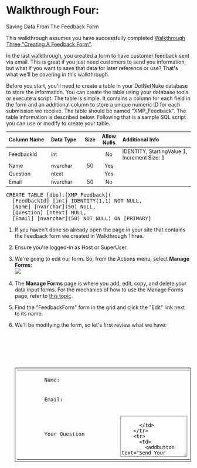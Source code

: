 # Walkthrough Four:  
Saving Data From The Feedback Form

This walkthrough assumes you have successfully completed [Walkthrough Three "Creating A Feedback Form"](Walkthrough3.html).

In the last walkthrough, you created a form to have customer feedback sent via email. This is great if you just need customers to send you information, but what if you want to save that data for later reference or use? That's what we'll be covering in this walkthrough.

Before you start, you'll need to create a table in your DotNetNuke database to store the information. You can create the table using your database tools or execute a script. The table is simple. It contains a column for each field in the form and an additional column to store a unique numeric ID for each submission we receive. The table should be named "XMP_Feedback". The table information is described below. Following that is a sample SQL script you can use or modify to create your table.

<table style=""><colgroup><col style="width: 152px;"> <col style="width: 122px;"> <col> <col style="width: 71px;"> <col style="width: 331px;"></colgroup>

<thead>

<tr>

<th style="text-align: left;">Column Name</th>

<th style="text-align: left;">Data Type</th>

<th style="text-align: center;">Size</th>

<th style="text-align: center;">Allow Nulls</th>

<th style="text-align: left;">Additional Info</th>

</tr>

</thead>

<tbody>

<tr>

<td>FeedbackId</td>

<td>int</td>

<td style="text-align: center;"> </td>

<td style="text-align: center;">No</td>

<td>IDENTITY, StartingValue 1, Increment Size: 1</td>

</tr>

<tr>

<td>Name</td>

<td>nvarchar</td>

<td style="text-align: center;">50</td>

<td style="text-align: center;">Yes</td>

<td> </td>

</tr>

<tr>

<td>Question</td>

<td>ntext</td>

<td style="text-align: center;"> </td>

<td style="text-align: center;">Yes</td>

<td> </td>

</tr>

<tr>

<td>Email</td>

<td>nvarchar</td>

<td style="text-align: center;">50</td>

<td style="text-align: center;">No</td>

<td> </td>

</tr>

</tbody>

</table>

<pre xml:space="preserve">CREATE TABLE [dbo].[XMP_Feedback](
  [FeedbackId] [int] IDENTITY(1,1) NOT NULL,
  [Name] [nvarchar](50) NULL,
  [Question] [ntext] NULL,
  [Email] [nvarchar](50) NOT NULL) ON [PRIMARY]</pre>

1.  If you haven't done so already open the page in your site that contains the Feedback form we created in Walkthrough Three.
2.  Ensure you're logged-in as Host or SuperUser.
3.  We're going to edit our form. So, from the Actions menu, select **Manage Forms**:  
    ![](ActionMenu_ManageForms.png)
4.  The **Manage Forms** page is where you add, edit, copy, and delete your data input forms. For the mechanics of how to use the Manage Forms page, refer to [this topic](ManageForms.html).
5.  Find the "FeedbackForm" form in the grid and click the "Edit" link next to its name.
6.  We'll be modifying the form, so let's first review what we have:  

    <pre xml:space="preserve"><AddForm>  
      <table style="border: 1px solid black; padding: 5px;">  
        <tr>  
          <td>  
            <label for="txtName" cssclass="NormalBold">Name: </label>  
          </td>  
          <td>  
            <textbox id="txtName" datafield="Name" width="200"/>  
          </td>  
        </tr>  
        <tr>  
          <td>  
            <label for="txtEmail" cssclass="NormalBold">Email: </label>  
          </td>  
          <td>  
            <textbox id="txtEmail" datafield="Email" width="200"/>  
          </td>  
        </tr>  
        <tr>  
          <td>  
            <label for="txtQuestion" cssclass="NormalBold">Your Question</label>  
          </td>  
          <td>  
            <textarea id="txtQuestion" rows="7" columns="60" datafield="Question" />  
          </td>  
        </tr>  
        <tr>  
          <td>  
            <addbutton text="Send Your Question" />  
          </td>  
        </tr>  
      </table>  

      <email to="you@yoursite.com" from="[[Email]]"   
        subject="A Question Has Been Submitted" format="html">  
        <strong>[[Name]]</strong> has submitted a question:<br />  
        Question:<br />  
        [[Question]]  
      </email>  

    </AddForm>
    </pre>

7.  From this starting point, we'll need to tell XMod Pro what command to execute when the user clicks the `<addbutton>` control. this is done via the `<SubmitCommand>` tag. This tag defines the command that is executed when the user submits the form.

        <AddForm>  <SubmitCommand CommandText="INSERT INTO XMP_Feedback(Name, Email, Question)                               VALUES(@Name, @Email, @Question)" />

    If you're familiar with SQL, this is a standard INSERT command that create a new record, inserting the values in the parameters: @Name, @Email, and @Question into the columns: Name, Email, and Question, respectively. Note that there is no declaration of those parameters. That is handled for you behind-the-scenes by XMod Pro. It uses the "datafield" and "datatype" properties of form control tags to create them.

8.  **Validation**: Whenever you allow users to enter data you should validate that input. Since we're focused on the mechanics of linking your form to a data source, we'll touch on validation, but you'll probably want to add more.

    <pre xml:space="preserve"><textbox id="txtEmail" datafield="CustEmail" width="200"/>  
    <span style="color: #ff0000;"><Validate type="required" target="txtEmail" message="An email address is required" /></span>  
    <Validate type="email" target="txtEmail" message="Invalid email address supplied" /></pre>

    In the highlighted code above, we've added a second validator to the Email text box. It is a required field validator. This will not allow the form to be submitted if the Email textbox is empty. The second validator you see in the code is the Email Validator we added in Walkthough 3\. This checks to see if the email address is in a valid format (somename@somesite.com).

9.  That's all the changes we need to make. Our modified form definition looks like this:

    <pre xml:space="preserve"><AddForm>  
    `<span style="color: #ff0000;"><SubmitCommand CommandText="INSERT INTO XMP_Feedback(Name, Email, Question)</span>   
    <span style="color: #ff0000;">VALUES(@Name, @Email, @Question)" /></span> `<table style="border: 1px solid black; padding: 5px;">  
        <tr>  
          <td>  
            <label for="txtName" cssclass="NormalBold">Name: </label>  
          </td>  
          <td>  
            <textbox id="txtName" datafield="Name" width="200"/>  
          </td>  
        </tr>  
        <tr>  
          <td>  
            <label for="txtEmail" cssclass="NormalBold">Email: </label>  
          </td>  
          <td>  
            <textbox id="txtEmail" datafield="Email" width="200"/>  
     <span style="color: #ff0000;"><Validate type="required" target="txtEmail" message="An email address is required" /></span>  
     <span style="color: #ff0000;"></span> <Validate type="email" target="txtEmail" message="Invalid email address supplied" /><span style="color: #ff0000;"></span></td>  
        </tr>  
        <tr>  
          <td>  
            <label for="txtQuestion" cssclass="NormalBold">Your Question</label>  
          </td>  
          <td>  
            <textarea id="txtQuestion" rows="7" columns="60" datafield="Question" />  
          </td>  
        </tr>  
        <tr>  
          <td>  
            <addbutton text="Send Your Question" />  
          </td>  
        </tr>  
      </table>  

      <email to="you@yoursite.com" from="[[Email]]"   
        subject="A Question Has Been Submitted" format="html">  
        <strong>[[Name]]</strong> has submitted a question:<br />  
        Question:<br />  
        [[Question]]  
      </email>  

    </AddForm></pre>

10.  Once you've made the changes highlighted above, click the "Update" link.
11.  Click the "Close" button at the bottom of the grid to return to the previous page.
12.  You should now see the form displayed for you. It's exactly the same as before, except now it will add the data to the database as well as send the email:  
    ![](Walkthrough3_FormView.png)
13.  When the user clicks the "Send Your Question" button, assuming the email address is correct, an email will be sent to "you@yoursite.com" - or whatever address you specified in the `<email>` tag.